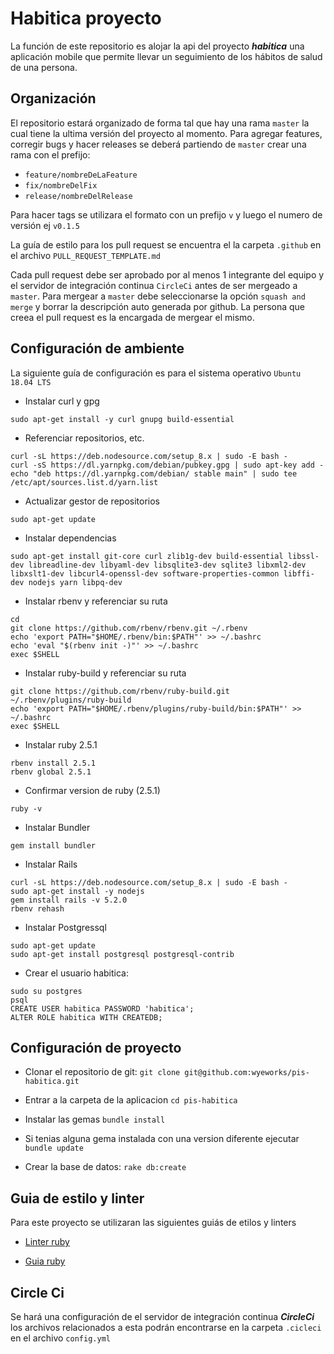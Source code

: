 # Habitica proyecto 

La función de este repositorio es alojar la api del proyecto ***habitica*** una aplicación mobile que permite llevar un seguimiento de los hábitos de salud de una persona.


## Organización

El repositorio estará organizado de forma tal que hay una rama `master` la cual tiene la ultima versión del proyecto al momento. Para agregar features, corregir bugs y  hacer releases se deberá partiendo de `master` crear una rama con el prefijo:

* `feature/nombreDeLaFeature`
* `fix/nombreDelFix`
* `release/nombreDelRelease`

Para hacer tags se utilizara el formato con un prefijo `v` y luego el numero de versión ej `v0.1.5`

La guía de estilo para los pull request se encuentra el la carpeta `.github` en el archivo `PULL_REQUEST_TEMPLATE.md`

Cada pull request debe ser aprobado por al menos 1 integrante del equipo y el servidor de integración continua `CircleCi` antes de ser mergeado a `master`. Para mergear a `master` debe seleccionarse la opción `squash and merge` y borrar la descripción auto generada por github. La persona que creea el pull request es la encargada de mergear el mismo.


## Configuración de ambiente

La siguiente guía de configuración es para el sistema operativo `Ubuntu 18.04 LTS`

* Instalar curl y gpg

```
sudo apt-get install -y curl gnupg build-essential
```
* Referenciar repositorios, etc.

``` 
curl -sL https://deb.nodesource.com/setup_8.x | sudo -E bash -
curl -sS https://dl.yarnpkg.com/debian/pubkey.gpg | sudo apt-key add -
echo "deb https://dl.yarnpkg.com/debian/ stable main" | sudo tee /etc/apt/sources.list.d/yarn.list
``` 

* Actualizar gestor de repositorios

``` 
sudo apt-get update
```

* Instalar dependencias

```
sudo apt-get install git-core curl zlib1g-dev build-essential libssl-dev libreadline-dev libyaml-dev libsqlite3-dev sqlite3 libxml2-dev libxslt1-dev libcurl4-openssl-dev software-properties-common libffi-dev nodejs yarn libpq-dev

```
* Instalar rbenv y referenciar su ruta

```
cd
git clone https://github.com/rbenv/rbenv.git ~/.rbenv
echo 'export PATH="$HOME/.rbenv/bin:$PATH"' >> ~/.bashrc
echo 'eval "$(rbenv init -)"' >> ~/.bashrc
exec $SHELL
```
* Instalar ruby-build y referenciar su ruta

```
git clone https://github.com/rbenv/ruby-build.git ~/.rbenv/plugins/ruby-build
echo 'export PATH="$HOME/.rbenv/plugins/ruby-build/bin:$PATH"' >> ~/.bashrc
exec $SHELL
```
* Instalar ruby 2.5.1

```
rbenv install 2.5.1
rbenv global 2.5.1
```

* Confirmar version de ruby (2.5.1)

```
ruby -v
```

* Instalar Bundler 
```
gem install bundler
```

* Instalar Rails
```
curl -sL https://deb.nodesource.com/setup_8.x | sudo -E bash -
sudo apt-get install -y nodejs
gem install rails -v 5.2.0
rbenv rehash
```

* Instalar Postgressql
```
sudo apt-get update
sudo apt-get install postgresql postgresql-contrib
```

* Crear el usuario habitica:
```
sudo su postgres
psql
CREATE USER habitica PASSWORD 'habitica';
ALTER ROLE habitica WITH CREATEDB;
```

## Configuración de proyecto

* Clonar el repositorio de git: `git clone git@github.com:wyeworks/pis-habitica.git`

* Entrar a la carpeta de la aplicacion `cd pis-habitica`

* Instalar las gemas `bundle install`

* Si tenias alguna gema instalada con una version diferente ejecutar `bundle update`

* Crear la base de datos: `rake db:create`


## Guia de estilo y linter

Para este proyecto se utilizaran las siguientes guiás de etilos y linters 

* [Linter ruby](https://github.com/rubocop-hq/rubocop)

* [Guia ruby](https://github.com/rubocop-hq/rails-style-guide)


## Circle Ci 

Se hará una configuración de el servidor de integración continua ***CircleCi*** los archivos relacionados a esta podrán encontrarse en la carpeta `.cicleci` en el archivo `config.yml`
